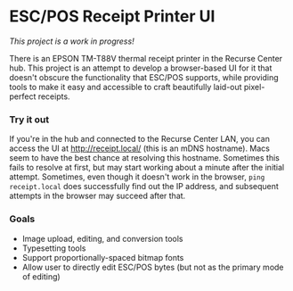 # ESC/POS Receipt Printer UI

*This project is a work in progress!*

There is an EPSON TM-T88V thermal receipt printer in the Recurse Center hub. This project is an attempt to develop a browser-based UI for it that doesn't obscure the functionality that ESC/POS supports, while providing tools to make it easy and accessible to craft beautifully laid-out pixel-perfect receipts.

### Try it out

If you're in the hub and connected to the Recurse Center LAN, you can access the UI at <http://receipt.local/> (this is an mDNS hostname). Macs seem to have the best chance at resolving this hostname. Sometimes this fails to resolve at first, but may start working about a minute after the initial attempt. Sometimes, even though it doesn't work in the browser, `ping receipt.local` does successfully find out the IP address, and subsequent attempts in the browser may succeed after that.

### Goals

- Image upload, editing, and conversion tools
- Typesetting tools
- Support proportionally-spaced bitmap fonts
- Allow user to directly edit ESC/POS bytes (but not as the primary mode of editing)
